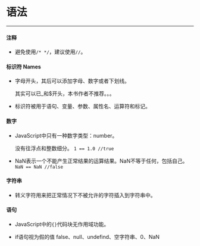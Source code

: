 # 语法
---

#### 注释

- 避免使用`/* */`，建议使用`//`。

#### 标识符 Names

- 字母开头，其后可以添加字母、数字或者下划线。
  
  其实可以已_和$开头，本书作者不推荐。。。

- 标识符被用于语句、变量、参数、属性名、运算符和标记。

#### 数字

- JavaScript中只有一种数字类型：number。
  
  没有往浮点和整数细分。
  `1 == 1.0 //true`

- NaN表示一个不能产生正常结果的运算结果。NaN不等于任何，包括自己。
  `NaN == NaN //false`
  
#### 字符串

- 转义字符用来把正常情况下不被允许的字符插入到字符串中。

#### 语句

- JavaScript中的`{}`代码块无作用域功能。

- if语句视为假的值
  false、null、undefind、空字符串、0、NaN

